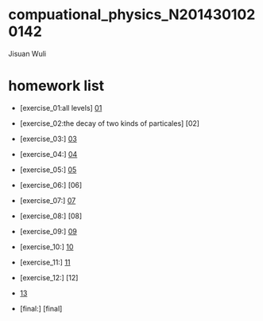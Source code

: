 # compuational_physics_N2014301020142
Jisuan Wuli

# homework list
* [exercise_01:all levels] [01]

* [exercise_02:the decay of two kinds of particales] [02]

* [exercise_03:] [03]

* [exercise_04:] [04]

* [exercise_05:] [05]

* [exercise_06:] [06]

* [exercise_07:] [07]

* [exercise_08:] [08]

* [exercise_09:] [09]

* [exercise_10:] [10]

* [exercise_11:] [11]

* [exercise_12:] [12]
* [13]
* [final:] [final]

[01]:
[02]:
[03]:https://github.com/asyellow/compuational_physics_N2014301020142/blob/master/03.md
[04]:https://github.com/asyellow/compuational_physics_N2014301020142/blob/master/04.md
[05]:
[06]:
[07]:
[08]:
[09]:https://github.com/asyellow/compuational_physics_N2014301020142/blob/master/09.md
[10]:https://github.com/asyellow/compuational_physics_N2014301020142/blob/master/10.md
[11]:
[12]:
[13]:
[final]{https://pan.baidu.com/s/1mhVIl3i}
